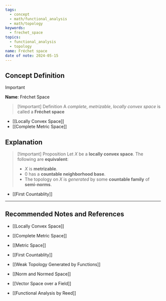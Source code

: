```yaml
---
tags:
  - concept
  - math/functional_analysis
  - math/topology
keywords:
  - frechet_space
topics:
  - functional_analysis
  - topology
name: Fréchet space
date of note: 2024-05-15
---
```


## Concept Definition

>[!important]
>**Name**: Fréchet Space

>[!important] Definition
>A *complete*, *metrizable*, *locally convex space* is called a **Fréchet space**

- [[Locally Convex Space]]
- [[Complete Metric Space]]
## Explanation

>[!important] Proposition
>Let $X$ be a **locally convex space**. The following are **equivalent**:
>- $X$ is **metrizable**.
>- $0$ has a **countable neighborhood base**.
>- The topology on $X$ is *generated* by some **countable family** of **semi-norms**.


- [[First Countablity]]


-----------
##  Recommended Notes and References

- [[Locally Convex Space]]
- [[Complete Metric Space]]


- [[Metric Space]]
- [[First Countablity]]
- [[Weak Topology Generated by Functions]]
- [[Norm and Normed Space]]

- [[Vector Space over a Field]]

- [[Functional Analysis by Reed]]
